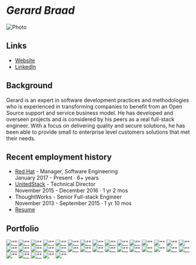 # _**Gerard Braad**_


![Photo][personal photo]

## Links 
  * [Website][personal website]
  * [LinkedIn][linkedin profile]


## Background

  Gerard is an expert in software development practices and methodologies who is
  experienced in transforming companies to benefit from an Open Source support
  and service business model. He has developed and overseen projects and is
  considered by his peers as a real full-stack engineer. With a focus on
  delivering quality and secure solutions, he has been able to provide small to
  enterprise level customers solutions that met their needs. 


## Recent employment history
  * [Red Hat][link redhat] - Manager, Software Engineering  
    January 2017 - Present · 6+ years
  * [UnitedStack][link ustack] - Technical Director  
    November 2015 - December 2016 · 1 yr 2 mos
  * ThoughtWorks - Senior Full-stack Engineer  
    November 2013 - September 2015 · 1 yr 10 mos
  * [Resume][link resume]

## Portfolio

[![""](https://cdn.gbraad.nl/images/portfolio/blog-icon-small.png)](https://gbraad.nl/blog)
[![""](https://cdn.gbraad.nl/images/portfolio/apps1-small.png)](https://gauth.apps.gbraad.nl)
[![""](https://cdn.gbraad.nl/images/portfolio/apps2-small.jpg)](https://s-macke.github.io/jor1k/demos/main.html)
[![""](https://cdn.gbraad.nl/images/portfolio/slides7-small.png)](https://gbraad.nl/blog/presentation-atomic-fudcon-phnom-penh.html)
[![""](https://cdn.gbraad.nl/images/portfolio/flatpak-small.png)](https://gbraad.nl/blog/flatpak-the-road-to-cicd-for-desktop-applications.html)
[![""](https://cdn.gbraad.nl/images/portfolio/software-distribution-small.png)](https://gbraad.nl/blog/software-distribution-for-a-new-era.html)
[![""](https://cdn.gbraad.nl/images/portfolio/slides1-small.jpg)](https://speakerdeck.com/gbraad/cd-using-docker-to-achieve-consistent-development-and-deployment)
[![""](https://cdn.gbraad.nl/images/portfolio/slides2-small.jpg)](https://speakerdeck.com/gbraad/f19-slidedeck-openstack-h-h-h-hhift-what-the)
[![""](https://cdn.gbraad.nl/images/portfolio/slides3-small.jpg)](https://speakerdeck.com/gbraad/oss)
[![""](https://cdn.gbraad.nl/images/portfolio/slides4-small.jpg)](https://speakerdeck.com/gbraad/meego-on-arm)
[![""](https://cdn.gbraad.nl/images/portfolio/docs2-small.jpg)](https://gbraad.gitlab.io/tools-training/#/inspection-and-maintenance-tools)
![""](https://cdn.gbraad.nl/images/portfolio/public1-small.jpg)
![""](https://cdn.gbraad.nl/images/portfolio/public2-small.jpg)
![""](https://cdn.gbraad.nl/images/portfolio/public3-small.jpg)
![""](https://cdn.gbraad.nl/images/portfolio/public4-small.jpg)
[![""](https://cdn.gbraad.nl/images/portfolio/linux-tux-small.png)](https://patchwork.kernel.org/patch/1062542/)
[![""](https://cdn.gbraad.nl/images/portfolio/project1-small.jpg)](https://fedoraproject.org/wiki/User:Gbraad)
[![""](https://cdn.gbraad.nl/images/portfolio/project2-small.jpg)](https://www.openstack.org/community/members/profile/49804)
[![""](https://cdn.gbraad.nl/images/portfolio/kubernetes-small.jpg)](https://gbraad.nl/blog/tag/kubernetes.html)
[![""](https://cdn.gbraad.nl/images/portfolio/atomic-logo-small.png)](https://gbraad.nl/blog/tag/atomic.html)
[![""](https://cdn.gbraad.nl/images/portfolio/openshift-small.png)](https://gbraad.nl/blog/tag/openshift.html)
[![""](https://cdn.gbraad.nl/images/portfolio/ansible-small.png)](https://galaxy.ansible.com/gbraad/)
[![""](https://cdn.gbraad.nl/images/portfolio/passportjs-small.png)](https://github.com/gbraad/passport-saml-example)
[![""](https://cdn.gbraad.nl/images/portfolio/remotephone-small.jpg)](https://github.com/gbraad/fxos-remotephone)
[![""](https://cdn.gbraad.nl/images/portfolio/prompt-small.jpg)](https://github.com/gbraad/FxOS-Prompt)
[![""](https://cdn.gbraad.nl/images/portfolio/makermade-small.jpg)](https://github.com/makermade/)
[![""](https://cdn.gbraad.nl/images/portfolio/coding2-small.jpg)](https://github.com/gbraad/colinux-images)
![""](https://cdn.gbraad.nl/images/portfolio/coding1-small.jpg)
[![""](https://cdn.gbraad.nl/images/portfolio/events1-small.jpg)](https://lettherebehouse.com)
[![""](https://cdn.gbraad.nl/images/portfolio/bluetooth-small.jpg)](https://github.com/ThoughtWorkshop)
![""](https://cdn.gbraad.nl/images/portfolio/making1-small.jpg)
[![""](https://cdn.gbraad.nl/images/portfolio/visuals1-small.jpg)](https://sogyo.nl)
[![""](https://cdn.gbraad.nl/images/portfolio/visuals2-small.jpg)](https://lettherebehouse.com/)
![""](https://cdn.gbraad.nl/images/portfolio/visuals3-small.jpg)
![""](https://cdn.gbraad.nl/images/portfolio/visuals4-small.jpg)


[personal photo]: https://avatars.githubusercontent.com/u/128299119?s=200&v=4 "Profile photo"
[personal website]: http://gbraad.nl "Personal website"
[linkedin profile]: http://linkedin.com/in/gbraad/ "LinkedIn"
[link resume]: https://github.com/gbraad/resume "Resume"
[link ustack]: https://github.com/gbraad-unitedstack "UnitedStack"
[link redhat]: https://github.com/gbraad-redhat "Red Hat"
